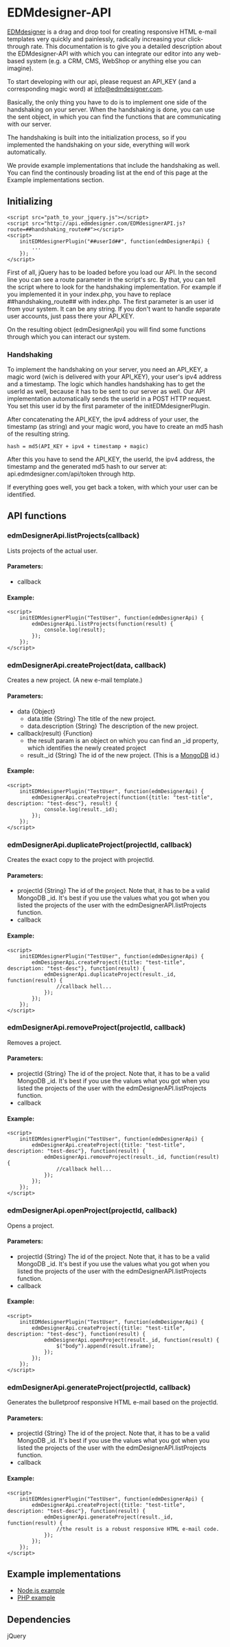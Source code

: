 EDMdesigner-API
===============

[EDMdesigner](http://www.edmdesigner.com) is a drag and drop tool for creating responsive HTML e-mail templates very quickly and painlessly, radically increasing your click-through rate. This documentation is to give you a detailed description about the EDMdesigner-API with which you can integrate our editor into any web-based system (e.g. a CRM, CMS, WebShop or anything else you can imagine).

To start developing with our api, please request an API_KEY (and a corresponding magic word) at info@edmdesigner.com.

Basically, the only thing you have to do is to implement one side of the handshaking on your server. When the handshaking is done, you can use the sent object, in which you can find the functions that are communicating with our server.

The handshaking is built into the initialization process, so if you implemented the handshaking on your side, everything will work automatically.

We provide example implementations that include the handshaking as well. You can find the continously broading list at the end of this page at the Example implementations section.

Initializing
------------
	
	<script src="path_to_your_jquery.js"></script>
	<script src="http://api.edmdesigner.com/EDMdesignerAPI.js?route=##handshaking_route##"></script>
	<script>
		initEDMdesignerPlugin("##userId##", function(edmDesignerApi) {
			...
		});
	</script>
	
First of all, jQuery has to be loaded before you load our API. In the second line you can see a route parameter in the script's src. By that, you can tell the script where to look for the handshaking implementation. For example if you implemented it in your index.php, you have to replace ##handshaking_route## with index.php.
The first parameter is an user id from your system. It can be any string. If you don't want to handle separate user accounts, just pass there your API_KEY.

On the resulting object (edmDesignerApi) you will find some functions through which you can interact our system.

### Handshaking
To implement the handshaking on your server, you need an API_KEY, a magic word (wich is delivered with your API_KEY), your user's ipv4 address and a timestamp. The logic which handles handshaking has to get the userId as well, because it has to be sent to our server as well. Our API implementation automatically sends the userId in a POST HTTP request. You set this user id by the first parameter of the initEDMdesignerPlugin.

After concatenating the API_KEY, the ipv4 address of your user, the timestamp (as string) and your magic word, you have to create an md5 hash of the resulting string.

	
	hash = md5(API_KEY + ipv4 + timestamp + magic)


After this you have to send the API_KEY, the userId, the ipv4 address, the timestamp and the generated md5 hash to our server at: api.edmdesigner.com/api/token through http.

If everything goes well, you get back a token, with which your user can be identified.

## API functions	
### edmDesignerApi.listProjects(callback)
Lists projects of the actual user.
#### Parameters:
  * callback

#### Example:
	
	<script>
		initEDMdesignerPlugin("TestUser", function(edmDesignerApi) {
			edmDesignerApi.listProjects(function(result) {
				console.log(result);
			});
		});
	</script>
	

### edmDesignerApi.createProject(data, callback)
Creates a new project. (A new e-mail template.)
#### Parameters:
  * data {Object}
    * data.title {String} The title of the new project.
    * data.description {String} The description of the new project.
  * callback(result) {Function}
    * the result param is an object on which you can find an _id property, which identifies the newly created project
    * result._id {String} The id of the new project. (This is a [MongoDB](http://www.mongodb.org/) id.)

#### Example:
	
	<script>
		initEDMdesignerPlugin("TestUser", function(edmDesignerApi) {
			edmDesignerApi.createProject(function({title: "test-title", description: "test-desc"}, result) {
				console.log(result._id);
			});
		});
	</script>
	
	
### edmDesignerApi.duplicateProject(projectId, callback)
Creates the exact copy to the project with projectId.
#### Parameters:
  * projectId {String} The id of the project. Note that, it has to be a valid MongoDB _id. It's best if you use the values what you got when you listed the projects of the user with the edmDesignerAPI.listProjects function.
  * callback

#### Example:
	
	<script>
		initEDMdesignerPlugin("TestUser", function(edmDesignerApi) {
			edmDesignerApi.createProject({title: "test-title", description: "test-desc"}, function(result) {
				edmDesignerApi.duplicateProject(result._id, function(result) {
					//callback hell...
				});
			});
		});
	</script>
	

### edmDesignerApi.removeProject(projectId, callback)
Removes a project.
#### Parameters:
  * projectId {String} The id of the project. Note that, it has to be a valid MongoDB _id. It's best if you use the values what you got when you listed the projects of the user with the edmDesignerAPI.listProjects function.
  * callback

#### Example:
	
	<script>
		initEDMdesignerPlugin("TestUser", function(edmDesignerApi) {
			edmDesignerApi.createProject({title: "test-title", description: "test-desc"}, function(result) {
				edmDesignerApi.removeProject(result._id, function(result) {
					//callback hell...
				});
			});
		});
	</script>
	

### edmDesignerApi.openProject(projectId, callback)
Opens a project.
#### Parameters:
  * projectId {String} The id of the project. Note that, it has to be a valid MongoDB _id. It's best if you use the values what you got when you listed the projects of the user with the edmDesignerAPI.listProjects function.
  * callback

#### Example:
	
	<script>
		initEDMdesignerPlugin("TestUser", function(edmDesignerApi) {
			edmDesignerApi.createProject({title: "test-title", description: "test-desc"}, function(result) {
				edmDesignerApi.openProject(result._id, function(result) {
					$("body").append(result.iframe);
				});
			});
		});
	</script>
	

### edmDesignerApi.generateProject(projectId, callback)
Generates the bulletproof responsive HTML e-mail based on the projectId.
#### Parameters:
  * projectId {String} The id of the project. Note that, it has to be a valid MongoDB _id. It's best if you use the values what you got when you listed the projects of the user with the edmDesignerAPI.listProjects function.
  * callback

#### Example:
	
	<script>
		initEDMdesignerPlugin("TestUser", function(edmDesignerApi) {
			edmDesignerApi.createProject({title: "test-title", description: "test-desc"}, function(result) {
				edmDesignerApi.generateProject(result._id, function(result) {
					//the result is a robust responsive HTML e-mail code.
				});
			});
		});
	</script>
	

Example implementations
-----------------------
  * [Node.js example](https://github.com/EDMdesigner/EDMdesigner-API-Example-Node.js)
  * [PHP example](https://github.com/EDMdesigner/EDMdesigner-API-Example-PHP)
  
Dependencies
------------
jQuery

